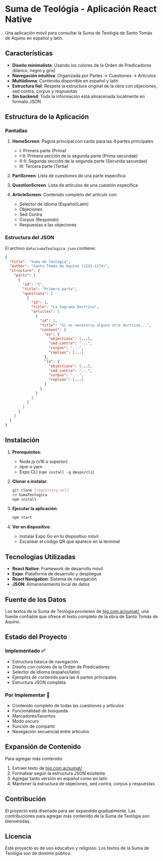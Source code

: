 # Suma de Teológia - Aplicación React Native

Una aplicación móvil para consultar la Suma de Teológia de Santo Tomás de Aquino en español y latín.

## Características

- **Diseño minimalista**: Usando los colores de la Orden de Predicadores (blanco, negro y gris)
- **Navegación intuitiva**: Organizada por Partes → Cuestiones → Artículos
- **Multiidioma**: Contenido disponible en español y latín
- **Estructura fiel**: Respeta la estructura original de la obra con objeciones, sed contra, corpus y respuestas
- **Sin backend**: Toda la información está almacenada localmente en formato JSON

## Estructura de la Aplicación

### Pantallas

1. **HomeScreen**: Página principal con cards para las 4 partes principales
   - I: Primera parte (Prima)
   - I-II: Primera sección de la segunda parte (Prima secundae)
   - II-II: Segunda sección de la segunda parte (Secunda secundae)
   - III: Tercera parte (Tertia)

2. **PartScreen**: Lista de cuestiones de una parte específica

3. **QuestionScreen**: Lista de artículos de una cuestión específica

4. **ArticleScreen**: Contenido completo del artículo con:
   - Selector de idioma (Español/Latín)
   - Objeciones
   - Sed Contra
   - Corpus (Respondo)
   - Respuestas a las objeciones

### Estructura del JSON

El archivo `data/sumaTeologica.json` contiene:

```json
{
  "title": "Suma de Teológia",
  "author": "Santo Tomás de Aquino (1225-1274)",
  "structure": {
    "parts": [
      {
        "id": "I",
        "title": "Primera parte",
        "questions": [
          {
            "id": 1,
            "title": "La Sagrada Doctrina",
            "articles": [
              {
                "id": 1,
                "title": "Si es necesaria alguna otra doctrina...",
                "content": {
                  "es": {
                    "objections": [...],
                    "sed_contra": "...",
                    "corpus": "...",
                    "replies": [...]
                  },
                  "la": {
                    "objections": [...],
                    "sed_contra": "...",
                    "corpus": "...",
                    "replies": [...]
                  }
                }
              }
            ]
          }
        ]
      }
    ]
  }
}
```

## Instalación

1. **Prerequisitos**:
   - Node.js (v16 o superior)
   - npm o yarn
   - Expo CLI (`npm install -g @expo/cli`)

2. **Clonar e instalar**:
   ```bash
   git clone [repository-url]
   cd SumaTeologica
   npm install
   ```

3. **Ejecutar la aplicación**:
   ```bash
   npm start
   ```

4. **Ver en dispositivo**:
   - Instalar Expo Go en tu dispositivo móvil
   - Escanear el código QR que aparece en la terminal

## Tecnologías Utilizadas

- **React Native**: Framework de desarrollo móvil
- **Expo**: Plataforma de desarrollo y despliegue
- **React Navigation**: Sistema de navegación
- **JSON**: Almacenamiento local de datos

## Fuente de los Datos

Los textos de la Suma de Teológia provienen de [hjg.com.ar/sumat/](https://hjg.com.ar/sumat/), una fuente confiable que ofrece el texto completo de la obra de Santo Tomás de Aquino.

## Estado del Proyecto

### Implementado ✅
- Estructura básica de navegación
- Diseño con colores de la Orden de Predicadores
- Selector de idioma (español/latín)
- Ejemplos de contenido para las 4 partes principales
- Estructura JSON completa

### Por Implementar 🚧
- Contenido completo de todas las cuestiones y artículos
- Funcionalidad de búsqueda
- Marcadores/favoritos
- Modo oscuro
- Función de compartir
- Navegación secuencial entre artículos

## Expansión de Contenido

Para agregar más contenido:

1. Extraer texto de [hjg.com.ar/sumat/](https://hjg.com.ar/sumat/)
2. Formatear según la estructura JSON existente
3. Agregar tanto versión en español como en latín
4. Mantener la estructura de objeciones, sed contra, corpus y respuestas

## Contribución

El proyecto está diseñado para ser expandido gradualmente. Las contribuciones para agregar más contenido de la Suma de Teológia son bienvenidas.

## Licencia

Este proyecto es de uso educativo y religioso. Los textos de la Suma de Teológia son de dominio público. 